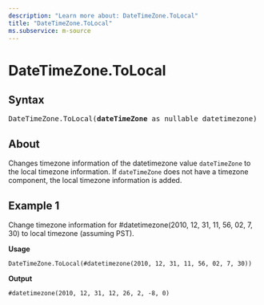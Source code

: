 ```yaml
---
description: "Learn more about: DateTimeZone.ToLocal"
title: "DateTimeZone.ToLocal"
ms.subservice: m-source
---
```

# DateTimeZone.ToLocal

## Syntax

<pre>
DateTimeZone.ToLocal(<b>dateTimeZone</b> as nullable datetimezone) as nullable datetimezone
</pre>
  
## About

Changes timezone information of the datetimezone value `dateTimeZone` to the local timezone information. If `dateTimeZone` does not have a timezone component, the local timezone information is added.

## Example 1

Change timezone information for #datetimezone(2010, 12, 31, 11, 56, 02, 7, 30) to local timezone (assuming PST).

**Usage**

```powerquery-m
DateTimeZone.ToLocal(#datetimezone(2010, 12, 31, 11, 56, 02, 7, 30))
```

**Output**

`#datetimezone(2010, 12, 31, 12, 26, 2, -8, 0)`

